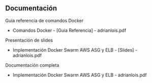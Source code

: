 ## Documentación

Guía referencia de comandos Docker
- Comandos Docker - [Guía Referencia] - adrianlois.pdf

Presentación de slides
- Implementación Docker Swarm AWS ASG y ELB - [Slides] - adrianlois.pdf

Documentación completa
- Implementación Docker Swarm AWS ASG y ELB - adrianlois.pdf
